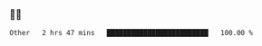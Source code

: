### 👨‍💻

<!--START_SECTION:waka-->

```txt
Other   2 hrs 47 mins   █████████████████████████   100.00 %
```

<!--END_SECTION:waka-->
